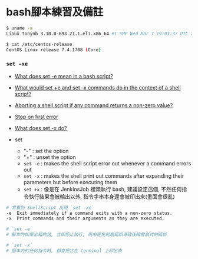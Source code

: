 # bash腳本練習及備註

```sh
$ uname -a
Linux tonynb 3.10.0-693.21.1.el7.x86_64 #1 SMP Wed Mar 7 19:03:37 UTC 2018 x86_64 x86_64 x86_64 GNU/Linux

$ cat /etc/centos-release
CentOS Linux release 7.4.1708 (Core)
```


### `set -xe`

- [What does set -e mean in a bash script?](https://stackoverflow.com/questions/19622198/what-does-set-e-mean-in-a-bash-script)
- [What would set +e and set -x commands do in the context of a shell script?](https://superuser.com/questions/1113014/what-would-set-e-and-set-x-commands-do-in-the-context-of-a-shell-script)
- [Aborting a shell script if any command returns a non-zero value?](https://stackoverflow.com/questions/821396/aborting-a-shell-script-if-any-command-returns-a-non-zero-value/821419#821419)
- [Stop on first error](https://stackoverflow.com/questions/3474526/stop-on-first-error)
- [What does set -x do?](https://stackoverflow.com/questions/36273665/what-does-set-x-do)

- set
    - "-" : set the option
    - "+" : unset the option
    - `set -e` : makes the shell script error out whenever a command errors out
    - `set -x` : makes the shell print out commands after expanding their parameters but before executing them
    - `set +x` : 像是在 JenkinsJob 裡頭執行 bash, 建議設定這個, 不然任何指令執行結果會被輸出以外, 指令字串本身還會被印出來(畫面會很亂)

```sh
# 常看到 ShellScript 出現 `set -xe`
-e  Exit immediately if a command exits with a non-zero status.
-x  Print commands and their arguments as they are executed.

# `set -e` 
# 腳本內如果出錯的話, 立即停止執行, 用來避免前期錯誤導致後續雪崩式的錯誤

# `set -x`
# 腳本內的任何指令時, 都會把它在 terminal 上印出來
```